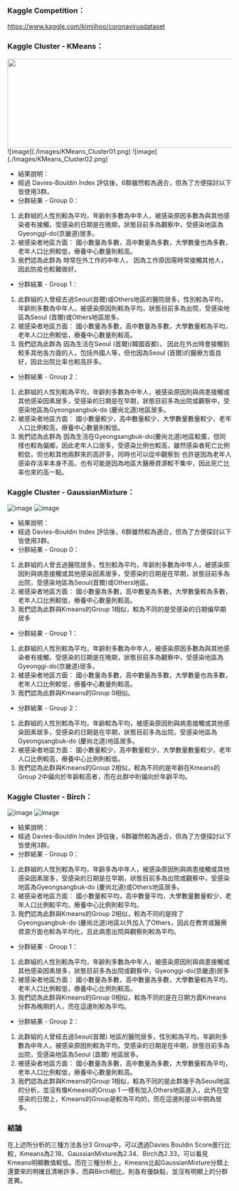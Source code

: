### Kaggle Competition：
https://www.kaggle.com/kimjihoo/coronavirusdataset

### Kaggle Cluster - KMeans：
<img align="center" width="600" height="200" src="./Images/KMeans_Cluster01.png">
![image](./Images/KMeans_Cluster01.png)
![image](./Images/KMeans_Cluster02.png)

* 結果說明：
*  經過 Davies–Bouldin Index 評估後，6群雖然較為適合，但為了方便探討以下皆使用3群。
*  分群結果 - Group 0：
1. 此群組的人性別較為平均，年齡則多數為中年人，被感染原因多數為與其他感染者有接觸，受感染的日期是在晚期，狀態目前多為觀察中，受感染地區為Gyeonggi-do(京畿道)居多。
2. 被感染者地區方面：
國小數量為多數，高中數量為多數，大學數量也為多數，老年人口比例較低，療養中心數量則較高。
3. 我們認為此群為 時常在外工作的中年人，
因為工作原因需時常接觸其他人，因此防疫也較難做好。
*  分群結果 - Group 1：
1. 此群組的人曾經去過Seoul(首爾)或Others地區的醫院居多，性別較為平均，年齡則多數為中年人，被感染原因則較為平均，狀態目前多為出院，受感染地區為Seoul (首爾)或Others地區居多。
2. 被感染者地區方面：
國小數量為多數，高中數量為多數，大學數量較為平均，老年人口比例較低，療養中心數量則較高。
3. 我們認為此群為 因為生活在Seoul (首爾)(韓國首都)，
因此在外出時會接觸到較多其他各方面的人，包括外國人等，但也因為Seoul (首爾)的醫療方面良好，因此出院比率也較高許多。
*  分群結果 - Group 2：
1. 此群組的人性別較為平均，年齡則多數為中年人，被感染原因則與病患接觸或其他感染因素居多，受感染的日期是在早期，狀態目前多為出院或觀察中，受感染地區為Gyeongsangbuk-do (慶尚北道)地區居多。
2. 被感染者地區方面：
國小數量較少，高中數量較少，大學數量數量較少，老年人口比例較高，療養中心數量則較低。
3. 我們認為此群為 因為生活在Gyeongsangbuk-do(慶尚北道)地區較廣，但同樣也較為偏鄉，因此老年人口居多，受感染比例也較高，雖然感染者死亡比例較低，但也較其他兩群來的高許多，同時也可以從中觀察到 也許是因為老年人感染存活率本身不高，也有可能是因為地區大醫療資源較不集中，因此死亡比率也來的高一點。


### Kaggle Cluster - GaussianMixture：
![image](./Images/GaussianMixture_Cluster01.png)
![image](./Images/GaussianMixture_Cluster02.png)

* 結果說明：
*  經過 Davies–Bouldin Index 評估後，6群雖然較為適合，但為了方便探討以下皆使用3群。
*  分群結果 - Group 0：
1. 此群組的人曾去過醫院居多，性別較為平均，年齡則多數為中年人，被感染原因則與病患接觸或其他感染因素居多，受感染的日期是在早期，狀態目前多為出院，受感染地區為Seoul(首爾)或Others地區。
2. 被感染者地區方面：
國小數量為多數，高中數量為多數，大學數量較為多數，老年人口比例較低，療養中心數量則較高。
3. 我們認為此群與Kmeans的Group 1相似，較為不同的是受感染的日期偏早期居多
*  分群結果 - Group 1：
1. 此群組的人性別較為平均，年齡則多數為中年人，被感染原因多數為與其他感染者有接觸，受感染的日期是在晚期，狀態目前多為觀察中，受感染地區為Gyeonggi-do(京畿道)居多。
2. 被感染者地區方面：
國小數量為多數，高中數量為多數，大學數量也為多數，老年人口比例較低，療養中心數量則較高。
3. 我們認為此群與Kmeans的Group 0相似。
*  分群結果 - Group 2：
1. 此群組的人性別較為平均，年齡較為平均，被感染原因則與病患接觸或其他感染因素居多，受感染的日期是在早期，狀態目前多為出院，受感染地區為Gyeongsangbuk-do (慶尚北道)地區居多。
2. 被感染者地區方面：
國小數量較少，高中數量較少，大學數量數量較少，老年人口比例較高，療養中心比例則較低。
3. 我們認為此群與Kmeans的Group 2相似，較為不同的是年齡在Kmeans的Group 2中偏向於年齡較高者，而在此群中則偏向於年齡平均。



### Kaggle Cluster - Birch：
![image](./Images/Birch_Cluster01.png)
![image](./Images/Birch_Cluster02.png)

* 結果說明：
*  經過 Davies–Bouldin Index 評估後，6群雖然較為適合，但為了方便探討以下皆使用3群。
*  分群結果 - Group 0：
1. 此群組的人性別較為平均，年齡多為中年人，被感染原因則與病患接觸或其他感染因素居多，受感染的日期是在早期，狀態目前多為出院或觀察中，受感染地區為Gyeongsangbuk-do (慶尚北道)或Others地區居多。
2. 被感染者地區方面：
國小數量較平均，高中數量平均，大學數量數量較少，老年人口比例較平均，療養中心比例則較平均。
3. 我們認為此群與Kmeans的Group 2相似，較為不同的是除了Gyeongsangbuk-do (慶尚北道)地區以外加入了Others，因此在教育或醫療資源方面也較為平均化，且此病患出院與觀察則較為平均。
*  分群結果 - Group 1：
1. 此群組的人性別較為平均，年齡則多數為中年人，被感染原因則與病患接觸或其他感染因素居多，狀態目前多為出院或觀察中，Gyeonggi-do(京畿道)居多
2. 被感染者地區方面：
國小數量為多數，高中數量為多數，大學數量較為平均，老年人口比例較低，療養中心比例則較高。
3. 我們認為此群與Kmeans的Group 0相似，較為不同的是在日期方面Kmeans分群為晚期的人，而在這邊則較為平均。
*  分群結果 - Group 2：
1. 此群組的人曾經去過Seoul(首爾) 地區的醫院居多，性別較為平均，年齡則多數為中年人，被感染原因則較為平均，受感染的日期是在中期，狀態目前多為出院，受感染地區為Seoul (首爾) 地區居多。
2. 被感染者地區方面：
國小數量為多數，高中數量為多數，大學數量較為平均，老年人口比例較低，療養中心數量則較高。
3. 我們認為此群與Kmeans的Group 1相似，較為不同的是此群幾乎為Seoul地區的分析，並沒有像Kmeans的Group 1 一樣有加入Others地區進入，此外在受感染的日間上，Kmeans的Group是較為平均的，而在這邊則是以中期為居多。

### 結論
在上述所分析的三種方法各分3 Group中，可以透過Davies Bouldin Score進行比較，Kmeans為2.18、GaussianMixture為2.34、Birch為2.33，可以看見Kmeans明顯數值較低。而在三種分析上，Kmeans比起GaussianMixture分類上還要來的明確且清晰許多，而與Birch相比，則各有優缺點，並沒有明顯上的分群差異。